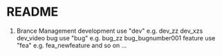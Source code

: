 # README
1. Brance Management
	development use "dev"
	e.g. dev_zz dev_xzs dev_video
	bug use "bug"
	e.g. bug_zz bug_bugnumber001
	feature use "fea"
	e.g. fea_newfeature
	and so on ...


